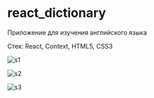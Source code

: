 # react_dictionary

Приложение для изучения английского языка

Стек:  React, Context, HTML5, CSS3

![s1](https://user-images.githubusercontent.com/77698266/199201784-c5a0c271-e6b0-4780-baf1-ab9c31accaef.png)

![s2](https://user-images.githubusercontent.com/77698266/199201832-fc958bfa-9efb-4d34-98d4-5a20d01114c8.png)

![s3](https://user-images.githubusercontent.com/77698266/199201857-f7c1a845-9527-40b0-8706-6d2ac0b38b7e.png)
